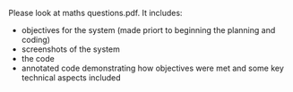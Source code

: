 Please look at maths questions.pdf. 
It includes:
- objectives for the system (made priort to beginning the planning and coding)
- screenshots of the system
- the code
- annotated code demonstrating how objectives were met and some key technical aspects included
